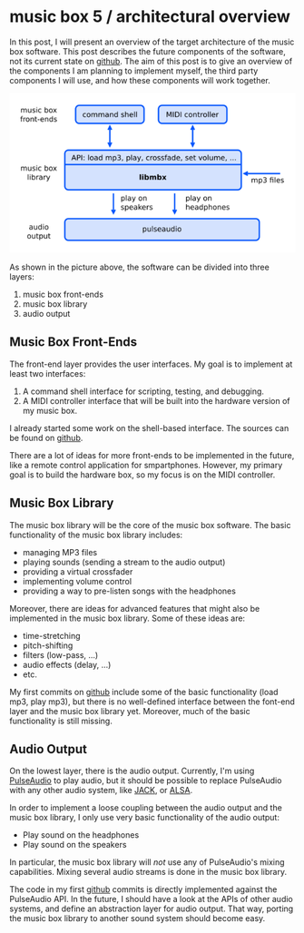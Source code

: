 music box 5 / architectural overview
====================================

In this post, I will present an overview of the target architecture of the
music box software. This post describes the future components of the software,
not its current state on [github][5]. The aim of this post is to give an
overview of the components I am planning to implement myself, the third party
components I will use, and how these components will work together.

![music box architectural overview][1]

As shown in the picture above, the software can be divided into three
layers:

  1. music box front-ends
  2. music box library
  3. audio output

Music Box Front-Ends
--------------------

The front-end layer provides the user interfaces. My goal is to implement at
least two interfaces:

  1. A command shell interface for scripting, testing, and debugging.
  2. A MIDI controller interface that will be built into the hardware version
     of my music box.

I already started some work on the shell-based interface. The sources can
be found on [github][5].

There are a lot of ideas for more front-ends to be implemented in the future,
like a remote control application for smpartphones. However, my primary goal
is to build the hardware box, so my focus is on the MIDI controller.

Music Box Library
-----------------

The music box library will be the core of the music box software. The basic
functionality of the music box library includes:

  * managing MP3 files
  * playing sounds (sending a stream to the audio output)
  * providing a virtual crossfader
  * implementing volume control
  * providing a way to pre-listen songs with the headphones

Moreover, there are ideas for advanced features that might also be implemented
in the music box library. Some of these ideas are:

  * time-stretching
  * pitch-shifting
  * filters (low-pass, ...)
  * audio effects (delay, ...)
  * etc.

My first commits on [github][5] include some of the basic functionality
(load mp3, play mp3), but there is no well-defined interface between the
font-end layer and the music box library yet. Moreover, much of the basic
functionality is still missing.

Audio Output
------------

On the lowest layer, there is the audio output. Currently, I'm using
[PulseAudio][2] to play audio, but it should be possible to replace PulseAudio
with any other audio system, like [JACK][3], or [ALSA][4].

In order to implement a loose coupling between the audio output and the
music box library, I only use very basic functionality of the audio output:

  * Play sound on the headphones
  * Play sound on the speakers

In particular, the music box library will _not_ use any of PulseAudio's mixing
capabilities. Mixing several audio streams is done in the music box library.

The code in my first [github][5] commits is directly implemented against the
PulseAudio API. In the future, I should have a look at the APIs of other audio
systems, and define an abstraction layer for audio output. That way, porting
the music box library to another sound system should become easy.


[1]: img/music-box-overview.png
[2]: http://www.pulseaudio.org
[3]: http://jackaudio.org
[4]: http://www.alsa-project.org
[5]: https://github.com/fstab/music-box
